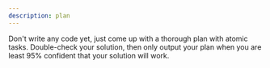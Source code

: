 ```yaml
---
description: plan
---
```


Don't write any code yet, just come up with a thorough plan with atomic tasks. Double-check your solution, then only output your plan when you are least 95% confident that your solution will work.